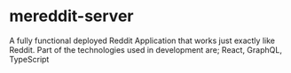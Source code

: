 # mereddit-server
A fully functional deployed Reddit Application that works just exactly like Reddit. Part of the technologies used in development are; React, GraphQL, TypeScript

